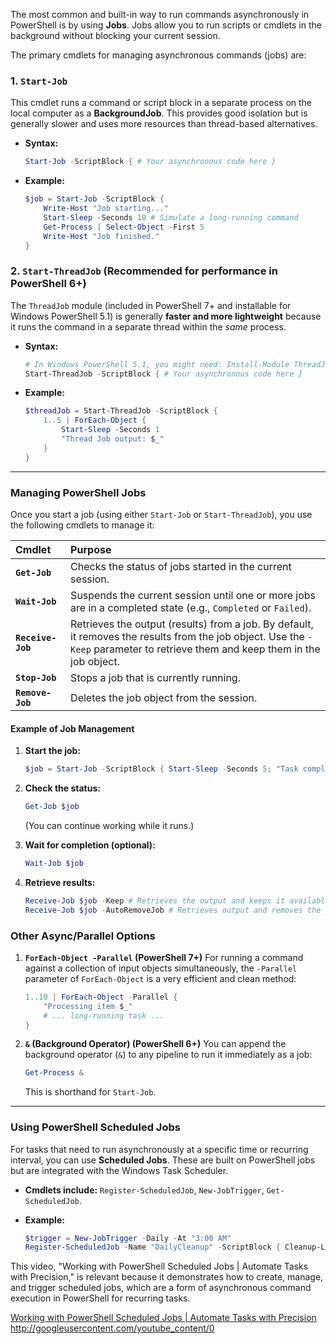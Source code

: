 The most common and built-in way to run commands asynchronously in PowerShell is by using **Jobs**. Jobs allow you to run scripts or cmdlets in the background without blocking your current session.

The primary cmdlets for managing asynchronous commands (jobs) are:

### 1\. `Start-Job`

This cmdlet runs a command or script block in a separate process on the local computer as a **BackgroundJob**. This provides good isolation but is generally slower and uses more resources than thread-based alternatives.

  * **Syntax:**
    ```powershell
    Start-Job -ScriptBlock { # Your asynchronous code here }
    ```
  * **Example:**
    ```powershell
    $job = Start-Job -ScriptBlock {
        Write-Host "Job starting..."
        Start-Sleep -Seconds 10 # Simulate a long-running command
        Get-Process | Select-Object -First 5
        Write-Host "Job finished."
    }
    ```

### 2\. `Start-ThreadJob` (Recommended for performance in PowerShell 6+)

The `ThreadJob` module (included in PowerShell 7+ and installable for Windows PowerShell 5.1) is generally **faster and more lightweight** because it runs the command in a separate thread within the *same* process.

  * **Syntax:**
    ```powershell
    # In Windows PowerShell 5.1, you might need: Install-Module ThreadJob
    Start-ThreadJob -ScriptBlock { # Your asynchronous code here }
    ```
  * **Example:**
    ```powershell
    $threadJob = Start-ThreadJob -ScriptBlock {
        1..5 | ForEach-Object {
            Start-Sleep -Seconds 1
            "Thread Job output: $_"
        }
    }
    ```

-----

### Managing PowerShell Jobs

Once you start a job (using either `Start-Job` or `Start-ThreadJob`), you use the following cmdlets to manage it:

| Cmdlet | Purpose |
| :--- | :--- |
| **`Get-Job`** | Checks the status of jobs started in the current session. |
| **`Wait-Job`** | Suspends the current session until one or more jobs are in a completed state (e.g., `Completed` or `Failed`). |
| **`Receive-Job`** | Retrieves the output (results) from a job. By default, it removes the results from the job object. Use the `-Keep` parameter to retrieve them and keep them in the job object. |
| **`Stop-Job`** | Stops a job that is currently running. |
| **`Remove-Job`** | Deletes the job object from the session. |

#### Example of Job Management

1.  **Start the job:**

    ```powershell
    $job = Start-Job -ScriptBlock { Start-Sleep -Seconds 5; "Task complete!" }
    ```

2.  **Check the status:**

    ```powershell
    Get-Job $job
    ```

    (You can continue working while it runs.)

3.  **Wait for completion (optional):**

    ```powershell
    Wait-Job $job
    ```

4.  **Retrieve results:**

    ```powershell
    Receive-Job $job -Keep # Retrieves the output and keeps it available
    Receive-Job $job -AutoRemoveJob # Retrieves output and removes the job object
    ```

### Other Async/Parallel Options

1.  **`ForEach-Object -Parallel` (PowerShell 7+)**
    For running a command against a collection of input objects simultaneously, the `-Parallel` parameter of `ForEach-Object` is a very efficient and clean method:

    ```powershell
    1..10 | ForEach-Object -Parallel {
        "Processing item $_"
        # ... long-running task ...
    }
    ```

2.  **`&` (Background Operator) (PowerShell 6+)**
    You can append the background operator (`&`) to any pipeline to run it immediately as a job:

    ```powershell
    Get-Process &
    ```

    This is shorthand for `Start-Job`.

-----

### Using PowerShell Scheduled Jobs

For tasks that need to run asynchronously at a specific time or recurring interval, you can use **Scheduled Jobs**. These are built on PowerShell jobs but are integrated with the Windows Task Scheduler.

  * **Cmdlets include:** `Register-ScheduledJob`, `New-JobTrigger`, `Get-ScheduledJob`.

  * **Example:**

    ```powershell
    $trigger = New-JobTrigger -Daily -At "3:00 AM"
    Register-ScheduledJob -Name "DailyCleanup" -ScriptBlock { Cleanup-Logs } -Trigger $trigger
    ```

This video, "Working with PowerShell Scheduled Jobs | Automate Tasks with Precision," is relevant because it demonstrates how to create, manage, and trigger scheduled jobs, which are a form of asynchronous command execution in PowerShell for recurring tasks.

[Working with PowerShell Scheduled Jobs | Automate Tasks with Precision](https://www.youtube.com/watch?v=xhmHDxa_7dw)
http://googleusercontent.com/youtube_content/0
